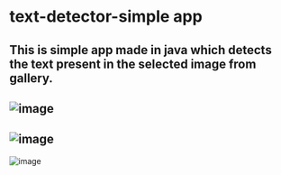 # text-detector-simple app
This is simple app made in java which detects the text present in the selected image from gallery.
-
![image](https://cdn.discordapp.com/attachments/874963872296108062/884482652420309102/Screenshot_2021-09-06-22-27-19-826_com.example.firebaseml.jpg)
-
![image](https://cdn.discordapp.com/attachments/874963872296108062/884482715162931261/Screenshot_2021-09-06-22-25-49-877_com.example.firebaseml.jpg)
-
![image](https://cdn.discordapp.com/attachments/874963872296108062/884482783534252092/Screenshot_2021-09-06-22-22-14-753_com.example.firebaseml.jpg)
